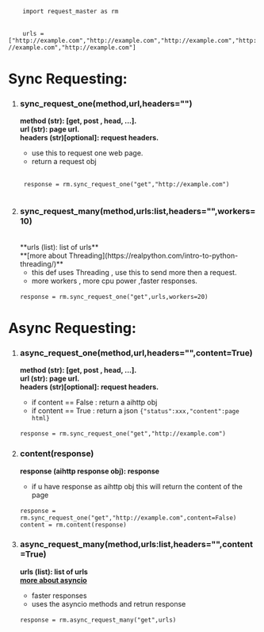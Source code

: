 <code>
   	import request_master as rm
</code>
<br>
<code>
	urls = ["http://example.com","http://example.com","http://example.com","http://example.com","http://example.com"]
</code>

# Sync Requesting:

1. ### sync_request_one(method,url,headers="")

    **method (str):            [get, post , head, ...].**
    <br>
    **url    (str):             page url.**
    <br>
    **headers (str)[optional]: request headers.**
    * use this to request one web page.
    * return a request obj 
	<br>
	<code>
	response = rm.sync_request_one("get","http://example.com")
	</code>

2. ### sync_request_many(method,urls:list,headers="",workers=10)
    <br>
    **urls (list): list of urls**
    <br>
    **[more about Threading](https://realpython.com/intro-to-python-threading/)**
    
    * this def uses Threading , use this to send more then a request.
    * more workers , more cpu power ,faster responses.     
    <br>
	<code>response = rm.sync_request_one("get",urls,workers=20)</code>

# Async Requesting:
1. ### async_request_one(method,url,headers="",content=True)
    **method (str):            [get, post , head, ...].**
    <br>
    **url    (str):             page url.**
    <br>
    **headers (str)[optional]: request headers.**
    
    * if content == False : return a aihttp obj
    * if content == True : return a json ```{"status":xxx,"content":page html}```
	<br>
	<code>response = rm.sync_request_one("get","http://example.com")</code>

2.  ### content(response)
    **response (aihttp response obj): response**
    <br>
    * if u have response as aihttp obj this will return the content of the page
    <br>
	<code>response = rm.sync_request_one("get","http://example.com",content=False)</code>
    <br>    
	<code>content = rm.content(response)</code>

3. ### async_request_many(method,urls:list,headers="",content=True)
    **urls (list): list of urls**
    <br>
    **[more about asyncio](https://docs.python.org/3/library/asyncio-task.html)**
    
    * faster responses
    * uses the asyncio methods and retrun response
	<br>
	<code>response = rm.async_request_many("get",urls)</code>